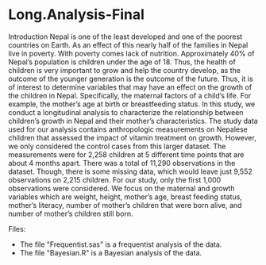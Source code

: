 # Long.Analysis-Final

Introduction
Nepal is one of the least developed and one of the poorest countries on Earth. As an effect of this nearly half of the families in Nepal live in poverty. With poverty comes lack of nutrition. Approximately 40% of Nepal’s population is children under the age of 18. Thus, the health of children is very important to grow and help the country develop, as the outcome of the younger generation is the outcome of the future. Thus, it is of interest to determine variables that may have an effect on the growth of the children in Nepal. Specifically, the maternal factors of a child’s life. For example, the mother’s age at birth or breastfeeding status. In this study, we conduct a longitudinal analysis to characterize the relationship between children’s growth in Nepal and their mother’s characteristics. 
The study data used for our analysis contains anthropologic measurements on Nepalese children that assessed the impact of vitamin treatment on growth.  However, we only considered the control cases from this larger dataset. The measurements were for 2,258 children at 5 different time points that are about 4 months apart. There was a total of 11,290 observations in the dataset.  Though, there is some missing data, which would leave just 9,552 observations on 2,215 children. For our study, only the first 1,000 observations were considered. We focus on the maternal and growth variables which are weight, height, mother’s age, breast feeding status, mother’s literacy, number of mother’s children that were born alive, and number of mother’s children still born. 


Files:
- The file "Frequentist.sas" is a frequentist analysis of the data.
- The file "Bayesian.R" is a Bayesian analysis of the data.
